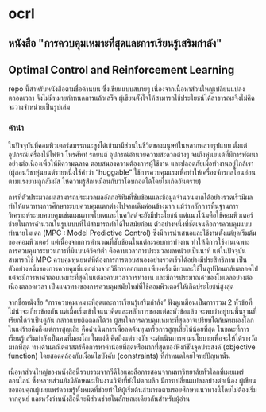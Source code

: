 # ocrl
## หนังสือ "การควบคุมเหมาะที่สุดและการเรียนรู้เสริมกำลัง"
## Optimal Control and Reinforcement Learning

repo นี้สำหรับหนังสือตามชื่อด้านบน ซึ่งเขียนแบบสบายๆ เนื่องจากเนื้อหาส่วนใหญ๋เปลี่ยนแปลงตลอดเวลา จึงไม่มีหมายกำหนดการแล้วเสร็จ ผู้เขียนตั้งใจให้สามารถใช้ประโยชน์ได้สาธารณะจึงไม่คิดจะวางจำหน่ายเป็นรูปเล่ม

### คำนำ

ในปัจจุบันที่คอมพิวเตอร์สมรรถนะสูงได้เข้ามามีส่วนในชีวิตของมนุษย์ในหลากหลายรูปแบบ ตั้งแต่อุปกรณ์เครื่องใช้ไฟฟ้า โทรศัพท์ รถยนต์ อุปกรณ์อำนวยความสะดวกต่างๆ จนถึงหุ่นยนต์ที่มีการพัฒนาอย่างต่อเนื่องเพื่อให้มีความฉลาด ตอบสนองความต้องการผู้ใช้งาน และปลอดภัยเมื่อทำงานอยู่ใกล้เรา (ผู้สอนวิชาหุ่นยนต์รายหนึ่งใช้คำว่า “huggable” ใช้การควบคุมแรงเพื่อทำให้เครื่องจักรกลโอนอ่อนตามแรงยามถูกสัมผัส ให้ความรู้สึกเหมือนกับว่าโอบกอดได้โดยไม่เกิดอันตราย) 
 
การที่ตัวประมวลผลสามารถประมวลผลอัลกอริทึมที่ซับซ้อนและข้อมูลจำนวนมากได้อย่างรวดเร็วมีผลทำให้แนวทางการศึกษาระบบควบคุมแตกต่างไปจากเดิมค่อนข้างมาก แม้ว่าหลักการพื้นฐานการวิเคราะห์ระบบควบคุมเช่นแผนภาพโบเดและไนควิสต์จะยังมีประโยชน์ แต่แนวโน้มคือใช้คอมพิวเตอร์ช่วยในการคำนวณในรูปแบบที่ไม่สามารถทำได้ในสมัยก่อน ตัวอย่างหนึ่งที่ชัดเจนคือการควบคุมแบบทำนายโมเดล (MPC : Model Predictive Control) ซึ่งมีการนำเสนอและใช้งานตั้งแต่ยุคเริ่มต้นของคอมพิวเตอร์ แต่เนื่องจากการคำนวณที่ซับซ้อนในแต่ละรอบการทำงาน ทำให้มีการใช้งานเฉพาะการควบคุมกระบวนการที่มีแบนด์วิดท์ต่ำ คือคาบเวลาการประมวลผลหน่วยเป็นนาที แต่ในปัจจุบันสามารถใช้ MPC ควบคุมหุ่นยนต์ที่ต้องการการตอบสนองอย่างรวดเร็วได้อย่างมีประสิทธิภาพ เป็นตัวอย่างหนึ่งของการควบคุมที่แตกต่างจากวิธีการออกแบบเพียงครั้งเดียวและใช้ในลูปป้อนกลับตลอดไป แต่จะมีการหาคำตอบเหมาะที่สุดในแต่ละคาบเวลาการทำงาน และมีการประมาณค่าของโมเดลอย่างต่อเนื่องตลอดเวลา เป็นแนวทางของการควบคุมสมัยใหม่ที่ใช้คอมพิวเตอร์ให้เกิดประโยชน์สูงสุด

จากชื่อหนังสือ “การควบคุมเหมาะที่สุดและการเรียนรู้เสริมกำลัง” ฟังดูเหมือนเป็นการรวม 2 หัวข้อที่ไม่น่าจะเกี่ยวข้องกัน แต่เมื่อเริ่มเข้าใจแนวคิดและหลักการของแต่ละหัวข้อแล้ว จะพบว่าอยู่บนพื้นฐานที่เรียกได้ว่าเป็นคู่กัน กล่าวแบบติดตลกได้ว่า ผู้สนใจการควบคุมเหมาะที่สุดอาจเปรียบได้กับคนมองโลกในแง่ร้ายคิดถึงแต่การสูญเสีย คือดำเนินการเพื่อลดต้นทุนหรือการสูญเสียให้น้อยที่สุด ในขณะที่การเรียนรู้เสริมกำลังเป็นคนที่มองโลกในแง่ดี คิดถึงแต่รางวัล จะดำเนินการตามนโยบายเพื่อจะให้ได้รางวัลมากที่สุด ทางด้านคณิตศาสตร์คือการหาค่าน้อยที่สุดหรือมากที่สุดของฟังก์ชันจุดประสงค์ (objective function) โดยสอดคล้องกับเงื่อนไขบังคับ (constraints) ที่กำหนดโดยโจทย์ปัญหานั้น 

เนื้อหาส่วนใหญ่ของหนังสือนี้รวบรวมจากวีดีโอและสื่อการสอนจากมหาวิทยาลัยทั่วโลกที่เผยแพร่ออนไลน์ ซึ่งหลายส่วนยังมีลักษณะเป็นงานวิจัยที่ยังไม่ตกผลึก มีการเปลี่ยนแปลงอย่างต่อเนื่อง ผู้เขียนขอขอบคุณผู้เผยแพร่ความรู้ทั้งหมดที่ช่วยทำให้ผู้เริ่มต้นสามารถตามรอยศึกษาแนวทางนี้โดยไม่ต้องเริ่มจากศูนย์ และหวังว่าหนังสือนี้จะมีส่วนช่วยในลักษณะเดียวกันสำหรับผู้อ่าน 
